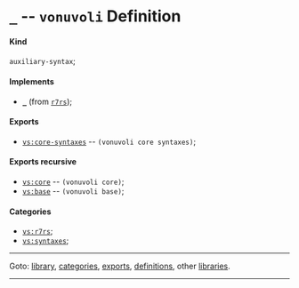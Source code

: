 

<a id='definition__vonuvoli__ZZZZ__5f'></a>

# `_` -- `vonuvoli` Definition


<a id='definition__vonuvoli__ZZZZ__5f__kind'></a>

#### Kind

`auxiliary-syntax`;


<a id='definition__vonuvoli__ZZZZ__5f__implements'></a>

#### Implements

 * [`_`](../../r7rs/definitions/ZZZZ__5f.md#definition__r7rs__ZZZZ__5f) (from [`r7rs`](../../r7rs/_index.md#library__r7rs));


<a id='definition__vonuvoli__ZZZZ__5f__exports'></a>

#### Exports

 * [`vs:core-syntaxes`](../../vonuvoli/exports/vs_3a_core-syntaxes.md#export__vonuvoli__vs_3a_core-syntaxes) -- `(vonuvoli core syntaxes)`;


<a id='definition__vonuvoli__ZZZZ__5f__exports-recursive'></a>

#### Exports recursive

 * [`vs:core`](../../vonuvoli/exports/vs_3a_core.md#export__vonuvoli__vs_3a_core) -- `(vonuvoli core)`;
 * [`vs:base`](../../vonuvoli/exports/vs_3a_base.md#export__vonuvoli__vs_3a_base) -- `(vonuvoli base)`;


<a id='definition__vonuvoli__ZZZZ__5f__categories'></a>

#### Categories

 * [`vs:r7rs`](../../vonuvoli/categories/vs_3a_r7rs.md#category__vonuvoli__vs_3a_r7rs);
 * [`vs:syntaxes`](../../vonuvoli/categories/vs_3a_syntaxes.md#category__vonuvoli__vs_3a_syntaxes);

----

Goto: [library](../../vonuvoli/_index.md#library__vonuvoli), [categories](../../vonuvoli/categories/_index.md#toc__vonuvoli__categories), [exports](../../vonuvoli/exports/_index.md#toc__vonuvoli__exports), [definitions](../../vonuvoli/definitions/_index.md#toc__vonuvoli__definitions), other [libraries](../../_libraries.md#toc__libraries).

----

